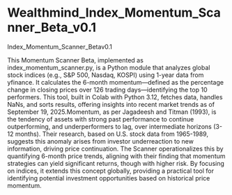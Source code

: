 # Wealthmind_Index_Momentum_Scanner_Beta_v0.1
Index_Momentum_Scanner_Betav0.1

This Momentum Scanner Beta, implemented as index_momentum_scanner.py, is a Python module that analyzes global stock indices
(e.g., S&P 500, Nasdaq, KOSPI) using 1-year data from yfinance. It calculates the 6-month momentum—defined as the percentage 
change in closing prices over 126 trading days—identifying the top 10 performers. This tool, built in Colab with Python 3.12, 
fetches data, handles NaNs, and sorts results, offering insights into recent market trends as of September 19, 2025.Momentum, 
as per Jagadeesh and Titman (1993), is the tendency of assets with strong past performance to continue outperforming, and 
underperformers to lag, over intermediate horizons (3-12 months). Their research, based on U.S. stock data from 1965-1989, 
suggests this anomaly arises from investor underreaction to new information, driving price continuation. The Scanner 
operationalizes this by quantifying 6-month price trends, aligning with their finding that momentum strategies can yield
significant returns, though with higher risk. By focusing on indices, it extends this concept globally, providing a 
practical tool for identifying potential investment opportunities based on historical price momentum.

